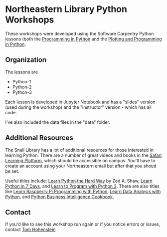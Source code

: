 # Northeastern Library Python Workshops

These workshops were developed using the Software Carpentry Python lessons (both the [Programming in Python](http://swcarpentry.github.io/python-novice-inflammation/) and the [Plotting and Programming in Python](http://swcarpentry.github.io/python-novice-gapminder/).

## Organization

The lessons are

+ Python-1
+ Python-2
+ Python-3

Each lesson is developed in Jupyter Notebook and has a "slides" version (used during the workshop) and the "instructor" version - which has all code.

I've also included the data files in the "data" folder. 

## Additional Resources

The Snell Library has a lot of additional resources for those interested in learning Python. There are a number of great videos and books in the [Safari Learning Platform](https://www.safaribooksonline.com/), which should be accessible on campus. You'll have to create an account using your Northeastern email but after that you shoud be set.

Useful titles include: [Learn Python the Hard Way](https://onesearch.library.northeastern.edu/primo-explore/fulldisplay?docid=NEU_ALMA51284615730001401&context=L&vid=NU&search_scope=default_scope&tab=default_tab&lang=en_US) by Zed A. Shaw, [Learn Python in 7 Days](https://onesearch.library.northeastern.edu/primo-explore/fulldisplay?docid=NEU_ALMA51284615570001401&context=L&vid=NU&search_scope=default_scope&tab=default_tab&lang=en_US), and [Learn to Program with Python 3](https://onesearch.library.northeastern.edu/primo-explore/fulldisplay?docid=NEU_ALMA51286617110001401&context=L&vid=NU&search_scope=default_scope&tab=default_tab&lang=en_US). There are also titles like [Learn Raspberry Pi Programming with Python](https://onesearch.library.northeastern.edu/primo-explore/fulldisplay?docid=NEU_ALMA51213291000001401&context=L&vid=NU&search_scope=default_scope&tab=default_tab&lang=en_US), [Learn Data Analysis with Python](https://onesearch.library.northeastern.edu/primo-explore/fulldisplay?docid=NEU_ALMA51284568020001401&context=L&vid=NU&search_scope=default_scope&tab=default_tab&lang=en_US), and [Python Business Intelligence Cookbook](https://onesearch.library.northeastern.edu/primo-explore/fulldisplay?docid=NEU_ALMA51285006970001401&context=L&vid=NU&search_scope=default_scope&tab=default_tab&lang=en_US).

## Contact

If you'd like to see this workshop run again or if you notice errors or issues, contact [Tom Hohenstein](mailto:t.hohenstein@northeastern.edu)


